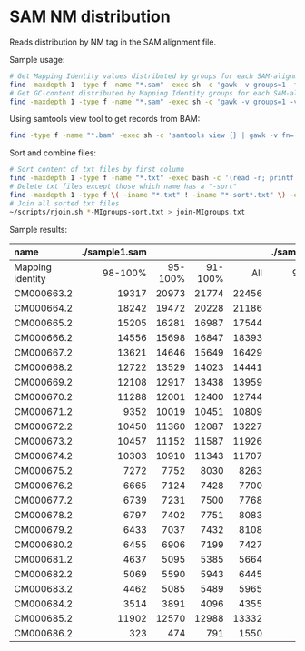 # SAM NM distribution
Reads distribution by NM tag in the SAM alignment file.


Sample usage:
```sh
# Get Mapping Identity values distributed by groups for each SAM-alignment file in current directory
find -maxdepth 1 -type f -name "*.sam" -exec sh -c 'gawk -v groups=1 -f ~/scripts/SAM-NM-distribution/samNMdistr.awk {} > $(basename {} .sam)-MIgroups.txt' \;
# Get GC-content distributed by Mapping Identity groups for each SAM-alignment file in current directory
find -maxdepth 1 -type f -name "*.sam" -exec sh -c 'gawk -v groups=1 -v gc=1 -f ~/scripts/SAM-NM-distribution/samNMdistr.awk {} > $(basename {} .sam)-MIgroupsGC.txt' \;
```
Using samtools view tool to get records from BAM:
```sh
find -type f -name "*.bam" -exec sh -c 'samtools view {} | gawk -v fn={} -f ~/scripts/SAM-NM-distribution/samNMdistr.awk > $(dirname {})/$(basename {} .bam)-MI.txt' \;
```
Sort and combine files:
```sh
# Sort content of txt files by first column
find -maxdepth 1 -type f -name "*.txt" -exec bash -c '(read -r; printf "%s\n" "$REPLY"; sort -k1V) < {} > $(basename {} .txt)-sort.txt' \;
# Delete txt files except those which name has a "-sort"
find -maxdepth 1 -type f \( -iname "*.txt" ! -iname "*-sort*.txt" \) -exec rm {} \;
# Join all sorted txt files
~/scripts/rjoin.sh *-MIgroups-sort.txt > join-MIgroups.txt
```


Sample results:

|name	     |./sample1.sam|     |     |     |./sample2.sam|     |     |     |
|:---------|----:|----:|----:|----:|----:|----:|----:|----:|
|Mapping identity|98-100%|95-100%|91-100%|All|98-100%|95-100%|91-100%|All|
|CM000663.2|19317|20973|21774|22456|19170|20860|21649|22319|
|CM000664.2|18242|19472|20228|21186|18172|19306|20092|21017|
|CM000665.2|15205|16281|16987|17544|15168|16267|16976|17519|
|CM000666.2|14556|15698|16847|18393|14419|15529|16696|18322|
|CM000667.2|13621|14646|15649|16429|13741|14868|15861|16648|
|CM000668.2|12722|13529|14023|14441|12728|13523|14015|14434|
|CM000669.2|12108|12917|13438|13959|11879|12648|13151|13636|
|CM000670.2|11288|12001|12400|12744|11212|11874|12269|12671|
|CM000671.2|9352|10019|10451|10809|9236|9871|10326|10718|
|CM000672.2|10450|11360|12087|13227|10515|11402|12173|13328|
|CM000673.2|10457|11152|11587|11926|10219|10893|11336|11690|
|CM000674.2|10303|10910|11343|11707|10558|11194|11623|12004|
|CM000675.2|7272|7752|8030|8263|7404|7854|8109|8302|
|CM000676.2|6665|7124|7428|7700|6866|7356|7653|7921|
|CM000677.2|6739|7231|7500|7768|6605|7054|7318|7569|
|CM000678.2|6797|7402|7751|8083|6820|7484|7840|8234|
|CM000679.2|6433|7037|7432|8108|6586|7151|7562|8230|
|CM000680.2|6455|6906|7199|7427|6347|6805|7145|7367|
|CM000681.2|4637|5095|5385|5664|4518|4964|5214|5453|
|CM000682.2|5069|5590|5943|6445|5287|5811|6212|6743|
|CM000683.2|4462|5085|5489|5965|4456|5072|5465|5920|
|CM000684.2|3514|3891|4096|4355|3556|3981|4228|4489|
|CM000685.2|11902|12570|12988|13332|11650|12285|12730|13099|
|CM000686.2|323|474|791|1550|332|523|865|1572|
